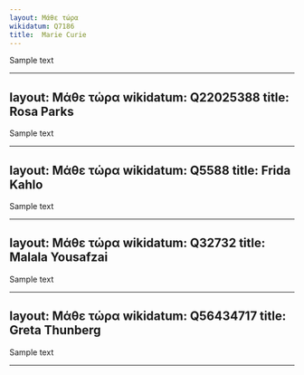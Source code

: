 ```yaml
---
layout: Μάθε τώρα 
wikidatum: Q7186
title:  Marie Curie
---
```


Sample text 

---
layout: Μάθε τώρα 
wikidatum: Q22025388
title:  Rosa Parks
---

Sample text 

---
layout: Μάθε τώρα 
wikidatum: Q5588
title:  Frida Kahlo
---

Sample text 

---
layout: Μάθε τώρα 
wikidatum: Q32732
title:  Malala Yousafzai
---

Sample text 

---
layout: Μάθε τώρα 
wikidatum: Q56434717
title:  Greta Thunberg
---

Sample text 

---
